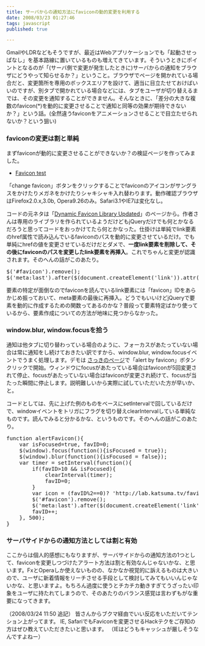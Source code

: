 ```yaml
---
title: サーバからの通知方法にfaviconの動的変更を利用する
date: 2008/03/23 01:27:46
tags: javascript
published: true

---
```


<p>GmailやLDRなどもそうですが、最近はWebアプリケーションでも「起動させっぱなし」を基本路線に置いているものも増えてきています。そういうときにポイントとなるのが「(サーバ側で変更が発生したときに)サーバからの通知をブラウザにどうやって知らせるか？」ということ。ブラウザでページを開かれている場合だと、変更箇所を専用のボックスエリアを設けて、適当に目立たせておけばいいのですが、別タブで開かれている場合などには、タブをユーザが切り替えるまでは、その変更を通知することができません。そんなときに、「差分の大きな複数のfavicon(*)を動的に変更させることで通知と同等の効果が期待できないか？」という話。(全然違うfaviconをアニメーションさせることで目立たせられないか？という狙い)</p>

<h3>faviconの変更は割と単純</h3>
<p>まずfaviconが動的に変更させることができないか？の検証ページを作ってみました。</p>
<p><ul><li><a href="http://lab.katsuma.tv/favicon/">Favicon test</a></li></ul></p>
<p>「change favicon」ボタンをクリックすることでfaviconのアイコンがサングラスをかけたりメガネをかけたりシャキシャキ入れ替わります。動作確認ブラウザはFirefox2.0.x,3.0b, Opera9.26のみ。Safari3.1やIE7は変化なし。</p>

<p>コードの元ネタは「<a href="http://softwareas.com/dynamic-favicon-library-updated">Dynamic Favicon Library Updated</a>」のページから。作者さんは専用のライブラリを作られているようだけどもjQueryだけでも何とかなるだろうと思ってコードをおっかけてたら何とかなった。仕掛けは単純でlink要素のhref属性で読み込んでいるfaviconのパスを動的に変更させているだけ。でも単純にhrefの値を変更させているだけだとダメで、<strong>一度link要素を削除して、その後にfaviconのパスを変更したlink要素を再挿入</strong>。これでちゃんと変更が認識されます。そのへんの話がこのあたり。</p>

<p><pre>
$('#favicon').remove();
$('meta:last').after($(document.createElement('link')).attr('id', 'favicon').attr('rel', 'shortcut icon').attr('href', icon));
</pre></p>

<p>要素の特定が面倒なのでfaviconを読んでいるlink要素には「favicon」IDをあらかじめ振っておいて、meta要素の最後に再挿入。どうでもいいけどjQueryで要素を動的に作成するための関数ってあるのかな？普段って要素特定ばかり使っているから、要素作成についての方法が地味に見つからなかった。</p>

<h3>window.blur, window.focusを拾う</h3>
<p>通知は他タブに切り替わっている場合のように、フォーカスがあたっていない場合は常に通知をし続けておきたい訳ですから、window.blur, window.focusイベントでうまく処理します。デモは
<a href="http://lab.katsuma.tv/favicon/">さっきのページ</a>で「alert by favicon」ボタンクリックで開始。ウィンドウにfocusがあたっている場合はfaviconが5回変更されて停止、focusがあたっていない場合はfaviconが変更され続けて、focusが当たった瞬間に停止します。説明難しいから実際に試していただいた方が早いか、と。</p>

<p>コードとしては、先に上げた例のものをベースにsetIntervalで回しているだけで、windowイベントをトリガにフラグを切り替えclearIntervalしている単純なものです。読んでみると分かるかな、というものです。そのへんの話がこのあたり。</p>
<p><pre>
function alertFavicon(){
	var isFocused=true, favID=0;
	$(window).focus(function(){isFocused = true});
	$(window).blur(function(){isFocused = false});	
	var timer = setInterval(function(){
		if(favID>10 && isFocused){
			clearInterval(timer);
			favID=0;
		}
		var icon = (favID%2==0)? 'http://lab.katsuma.tv/favicon/favicon2.ico': 'http://lab.katsuma.tv/favicon/favicon.ico';
		$('#favicon').remove();
		$('meta:last').after($(document.createElement('link')).attr('id', 'favicon').attr('rel', 'shortcut icon').attr('href', icon));
		favID++;
	}, 500);
}
</pre></p>

<h3>サーバサイドからの通知方法としては割と有効</h3>
<p>ここからは個人的感想にもなりますが、サーバサイドからの通知方法の1つとして、faviconを変更しつづけたアラート方法は割と有効なんじゃないかな、と思います。FxとOperaしか使えないものの、なかなか視覚的に訴えるものは大きいので、ユーザに新着情報をリーチさせる手段として検討してみてもいいんじゃないかな、と思いますよ。もちろん過度に使うとチカチカ動きすぎてうざったい印象をユーザに持たれてしまうので、そのあたりのバランス感覚は言わずもがな重要になってきます。</p>

<p>
（2008/03/24 11:50 追記）
皆さんからブクマ経由でいい反応をいただいてテンション上がってます。
IE, SafariでもFaviconを変更させるHackテクをご存知の方はぜひ教えていただきたいと思います。
（IEはどうもキャッシュが厳しそうなんですよねー）
</p>
